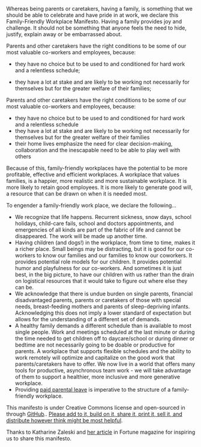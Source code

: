 <!-- TODO: 2023/10/16 This is something we would like to incorporate, but will have to revisit after incorporating -->

Whereas being parents or caretakers, having a family, is something that we should be able to
celebrate and have pride in at work, we declare this Family-Friendly Workplace Manifesto. Having a
family provides joy and challenge. It should not be something that anyone feels the need to hide,
justify, explain away or be embarrassed about.

Parents and other caretakers have the right conditions to be some of our most valuable co-workers
and employees, because:

-   they have no choice but to be used to and conditioned for hard work and a relentless schedule;

-   they have a lot at stake and are likely to be working not necessarily for themselves but for the
    greater welfare of their families;

Parents and other caretakers have the right conditions to be some of our most valuable co-workers
and employees, because:

-   they have no choice but to be used to and conditioned for hard work and a relentless schedule
-   they have a lot at stake and are likely to be working not necessarily for themselves but for the
    greater welfare of their families
-   their home lives emphasize the need for clear decision-making, collaboration and the inescapable
    need to be able to play well with others

Because of this, family-friendly workplaces have the potential to be more profitable, effective and
efficient workplaces. A workplace that values families, is a happier, more realistic and more
sustainable workplace. It is more likely to retain good employees. It is more likely to generate
good will, a resource that can be drawn on when it is needed most.

To engender a family-friendly work place, we declare the following...

-   We recognize that life happens. Recurrent sickness, snow days, school holidays, child-care
    fails, school and doctors appointments, and emergencies of all kinds are part of the fabric of
    life and cannot be disappeared. The work will be made up another time.
-   Having children (and dogs!) in the workplace, from time to time, makes it a richer place. Small
    beings may be distracting, but it is good for our co-workers to know our families and our
    families to know our coworkers. It provides potential role models for our children. It provides
    potential humor and playfulness for our co-workers. And sometimes it is just best, in the big
    picture, to have our children with us rather than the drain on logistical resources that it
    would take to figure out where else they can be.
-   We acknowledge that there is undue burden on single parents, financial disadvantaged parents,
    parents or caretakers of those with special needs, breast-feeding mothers and parents of
    sleep-depriving infants. Acknowledging this does not imply a lower standard of expectation but
    allows for the understanding of a different set of demands.
-   A healthy family demands a different schedule than is available to most single people. Work and
    meetings scheduled at the last minute or during the time needed to get children off to
    daycare/school or during dinner or bedtime are not necessarily going to be doable or productive
    for parents. A workplace that supports flexible schedules and the ability to work remotely will
    optimize and capitalize on the good work that parents/caretakers have to offer. We now live in a
    world that offers many tools for productive, asynchronous team work - we will take advantage of
    them to support a healthier, more inclusive and more generative workplace.
-   Providing [paid parental leave](http://Triangle.com/blog/have-babies-at-Triangle) is imperative
    to the structure of a family-friendly workplace.

This manifesto is under Creative Commons license and open-sourced in through
[GitHub](https://github.com/Triangle/policy/blob/master/family-friendly_workplace_manifesto)..
[Please add to it, build on it, share it, print it, sell it, and distribute however think might be most helpful](http://).

Thanks to Katharine Zaleski and
[her article](http://fortune.com/2015/03/03/female-company-president-im-sorry-to-all-the-mothers-i-used-to-work-with/)
in Fortune magazine for inspiring us to share this manifesto.
